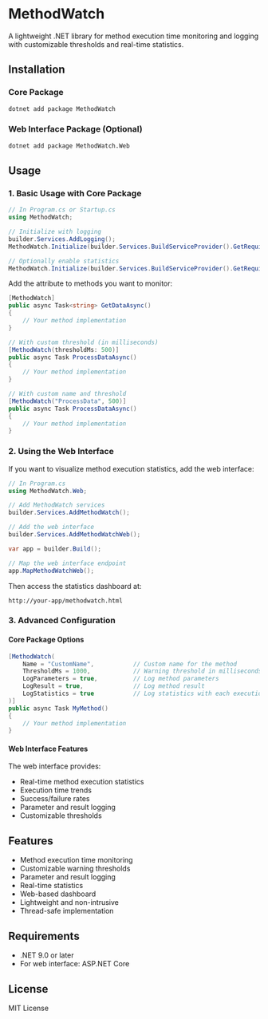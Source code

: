 # MethodWatch

A lightweight .NET library for method execution time monitoring and logging with customizable thresholds and real-time statistics.

## Installation

### Core Package
```bash
dotnet add package MethodWatch
```

### Web Interface Package (Optional)
```bash
dotnet add package MethodWatch.Web
```

## Usage

### 1. Basic Usage with Core Package

```csharp
// In Program.cs or Startup.cs
using MethodWatch;

// Initialize with logging
builder.Services.AddLogging();
MethodWatch.Initialize(builder.Services.BuildServiceProvider().GetRequiredService<ILoggerFactory>());

// Optionally enable statistics
MethodWatch.Initialize(builder.Services.BuildServiceProvider().GetRequiredService<ILoggerFactory>(), enableStatistics: true);
```

Add the attribute to methods you want to monitor:

```csharp
[MethodWatch]
public async Task<string> GetDataAsync()
{
    // Your method implementation
}

// With custom threshold (in milliseconds)
[MethodWatch(thresholdMs: 500)]
public async Task ProcessDataAsync()
{
    // Your method implementation
}

// With custom name and threshold
[MethodWatch("ProcessData", 500)]
public async Task ProcessDataAsync()
{
    // Your method implementation
}
```

### 2. Using the Web Interface

If you want to visualize method execution statistics, add the web interface:

```csharp
// In Program.cs
using MethodWatch.Web;

// Add MethodWatch services
builder.Services.AddMethodWatch();

// Add the web interface
builder.Services.AddMethodWatchWeb();

var app = builder.Build();

// Map the web interface endpoint
app.MapMethodWatchWeb();
```

Then access the statistics dashboard at:
```
http://your-app/methodwatch.html
```

### 3. Advanced Configuration

#### Core Package Options

```csharp
[MethodWatch(
    Name = "CustomName",           // Custom name for the method
    ThresholdMs = 1000,            // Warning threshold in milliseconds
    LogParameters = true,          // Log method parameters
    LogResult = true,              // Log method result
    LogStatistics = true           // Log statistics with each execution
)]
public async Task MyMethod()
{
    // Your method implementation
}
```

#### Web Interface Features

The web interface provides:
- Real-time method execution statistics
- Execution time trends
- Success/failure rates
- Parameter and result logging
- Customizable thresholds

## Features

- Method execution time monitoring
- Customizable warning thresholds
- Parameter and result logging
- Real-time statistics
- Web-based dashboard
- Lightweight and non-intrusive
- Thread-safe implementation

## Requirements

- .NET 9.0 or later
- For web interface: ASP.NET Core

## License

MIT License 